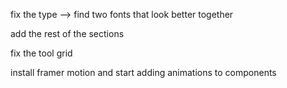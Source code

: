fix the type --> find two fonts that look better together

add the rest of the sections

fix the tool grid

install framer motion and start adding animations to components